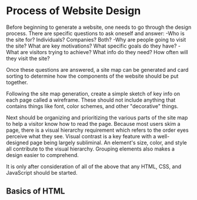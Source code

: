 # Process of Website Design

Before beginning to generate a website, one needs to go through the design process.  There are specific questions to ask oneself and answer:
-Who is the site for?  Individuals?  Companies?  Both?
-Why are people going to visit the site?  What are key motivations?  What specific goals do they have?
-What are visitors trying to achieve?  What info do they need?  How often will they visit the site?

Once these questions are answered, a site map can be generated and card sorting to determine how the components of the website should be put together.

Following the site map generation, create a simple sketch of key info on each page called a wireframe.  These should not include anything that contains things like font, color schemes, and other "decorative" things.

Next should be organizing and prioritizing the various parts of the site map to help a visitor know how to read the page.  Because most users skim a page, there is a visual hierarchy requirement which refers to the order eyes perceive what they see.  Visual contrast is a key feature with a well-designed page being largely subliminal.  An element's size, color, and style all contribute to the visual hierarchy.  Grouping elements also makes a design easier to comprehend.

It is only after consideration of all of the above that any HTML, CSS, and JavaScript should be started.

## Basics of HTML